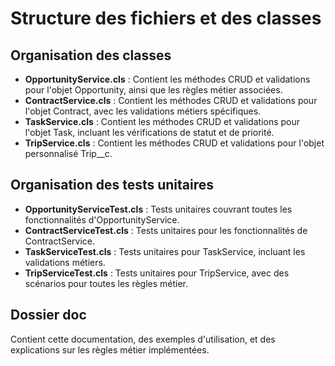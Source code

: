 # Structure des fichiers et des classes

## Organisation des classes
- **OpportunityService.cls** : Contient les méthodes CRUD et validations pour l'objet Opportunity, ainsi que les règles métier associées.
- **ContractService.cls** : Contient les méthodes CRUD et validations pour l'objet Contract, avec les validations métiers spécifiques.
- **TaskService.cls** : Contient les méthodes CRUD et validations pour l'objet Task, incluant les vérifications de statut et de priorité.
- **TripService.cls** : Contient les méthodes CRUD et validations pour l'objet personnalisé Trip__c.

## Organisation des tests unitaires
- **OpportunityServiceTest.cls** : Tests unitaires couvrant toutes les fonctionnalités d'OpportunityService.
- **ContractServiceTest.cls** : Tests unitaires pour les fonctionnalités de ContractService.
- **TaskServiceTest.cls** : Tests unitaires pour TaskService, incluant les validations métiers.
- **TripServiceTest.cls** : Tests unitaires pour TripService, avec des scénarios pour toutes les règles métier.

## Dossier doc
Contient cette documentation, des exemples d'utilisation, et des explications sur les règles métier implémentées.
